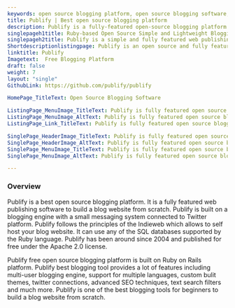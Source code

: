 ```yaml
---
keywords: open source blogging platform, open source blogging software, free blog tool, best blogging tool, blogging tools for beginners, build a blog website from scratch
title: Publify | Best open source blogging platform
description: Publify is a fully-featured open-source blogging platform to build a blog website from scratch. It supports multiple languages, custom themes, and many more.
singlepageh1title: Ruby-based Open Source Simple and Lightweight Blogging Tool
singlepageh2title: Publify is a simple and fully featured web publishing free blog tool. It is a powerful platform with a multi-user blogging engine, themes, and advanced SEO.
Shortdescriptionlistingpage: Publify is an open source and fully featured web publishing tool. It is a powerful software with multi-user blogging engine, themes, advance SEO and much more.
linktitle: Publify
Imagetext:  Free Blogging Platform 
draft: false
weight: 7
layout: "single"
GithubLink: https://github.com/publify/publify

HomePage_TitleText: Open Source Blogging Software

ListingPage_MenuImage_TitleText: Publify is fully featured open source blogging platform.
ListingPage_MenuImage_AltText: Publify is fully featured open source blogging platform.
ListingPage_Link_TitleText: Publify is fully featured open source blogging platform.

SinglePage_HeaderImage_TitleText: Publify is fully featured open source blogging platform.
SinglePage_HeaderImage_AltText: Publify is fully featured open source blogging platform.
SinglePage_MenuImage_TitleText: Publify is fully featured open source blogging platform.
SinglePage_MenuImage_AltText: Publify is fully featured open source blogging platform.

---
```


### **Overview**

Publify is a best open source blogging platform. It is a fully featured web publishing software to build a blog website from scratch. Publify is built on a blogging engine with a small messaging system connected to Twitter platform. Publify follows the principles of the Indieweb which allows to self host your blog website. It can use any of the SQL databases supported by the Ruby language. Publify has been around since 2004 and published for free under the Apache 2.0 license.

Publify free open source blogging platform is built on Ruby on Rails platform. Publify best blogging tool provides a lot of features including multi-user blogging engine, support for multiple languages, custom bulit themes, twitter connections, advanced SEO techniques, text search filters and much more. Publify is one of the best blogging tools for beginners to build a blog website from scratch.
